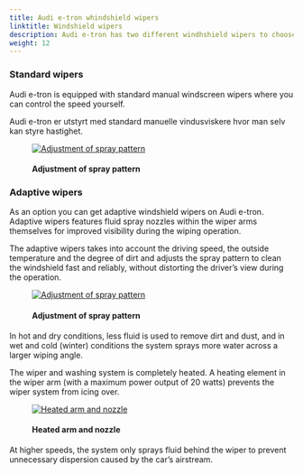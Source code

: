 ```yaml
---
title: Audi e-tron whindshield wipers
linktitle: Windshield wipers
description: Audi e-tron has two different windhshield wipers to choose from
weight: 12
---
```

<!-- markdownlint-disable MD033 -->
### Standard wipers

Audi e-tron is equipped with standard manual windscreen wipers where you can control the speed yourself.

Audi e-tron er utstyrt med standard manuelle vindusviskere hvor man selv kan styre hastighet.

<figure>
    <a href="https://media.electrichasgoneaudi.net/multimedia/models/e-tron/technology/wipers/wipers_1.jpg">
        <img src="https://media.electrichasgoneaudi.net/multimedia/models/e-tron/technology/wipers/wipers_1s.jpg"
        class="img-fluid" alt="Adjustment of spray pattern" title="Adjustment of spray pattern">
    </a>
    <figcaption><h4>Adjustment of spray pattern</h4></figcaption>
</figure>

### Adaptive wipers

As an option you can get adaptive windshield wipers on Audi e-tron. Adaptive wipers features fluid spray nozzles within the wiper arms themselves for improved visibility during the wiping operation.

The adaptive wipers takes into account the driving speed, the outside temperature and the degree of dirt and adjusts the spray pattern to clean the windshield fast and reliably, without distorting the driver’s view during the operation.

<figure>
    <a href="https://media.electrichasgoneaudi.net/multimedia/models/e-tron/technology/wipers/adaptive1.jpg">
        <img src="https://media.electrichasgoneaudi.net/multimedia/models/e-tron/technology/wipers/adaptive1.jpg"
        class="img-fluid" alt="Adjustment of spray pattern" title="Adjustment of spray pattern">
    </a>
    <figcaption><h4>Adjustment of spray pattern</h4></figcaption>
</figure>

In hot and dry conditions, less fluid is used to remove dirt and dust, and in wet and cold (winter) conditions the system sprays more water across a larger wiping angle.

The wiper and washing system is completely heated. A heating element in the wiper arm (with a maximum power output of 20 watts) prevents the wiper system from icing over.

<figure>
    <a href="https://media.electrichasgoneaudi.net/multimedia/models/e-tron/technology/wipers/adaptive2.jpg">
        <img src="https://media.electrichasgoneaudi.net/multimedia/models/e-tron/technology/wipers/adaptive2.jpg"
        class="img-fluid" alt="Heated arm and nozzle" title="Heated arm and nozzle">
    </a>
    <figcaption><h4>Heated arm and nozzle</h4></figcaption>
</figure>

At higher speeds, the system only sprays fluid behind the wiper to prevent unnecessary dispersion caused by the car’s airstream.
